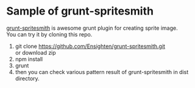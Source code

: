 Sample of grunt-spritesmith
=============================

[grunt-spritesmith](https://github.com/Ensighten/grunt-spritesmith) is awesome grunt plugin for creating sprite image.  
You can try it by cloning this repo.  

1. git clone https://github.com/Ensighten/grunt-spritesmith.git  
or download zip
2. npm install
3. grunt
4. then you can check various pattern result of grunt-spritesmith in dist directory.  